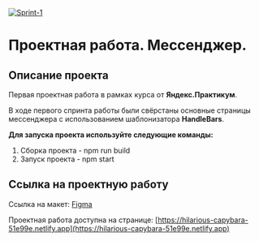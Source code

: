 [![Sprint-1](https://github.com/artiquanta/middle.messenger.praktikum.yandex/actions/workflows/tests.yml/badge.svg?branch=sprint_1)](https://github.com/artiquanta/middle.messenger.praktikum.yandex/actions/workflows/tests.yml)

# Проектная работа. Мессенджер.

## Описание проекта

Первая проектная работа в рамках курса от **Яндекс.Практикум**.

В ходе первого спринта работы были свёрстаны основные страницы мессенджера с использованием шаблонизатора **HandleBars**.

**Для запуска проекта используйте следующие команды:**
1. Сборка проекта - npm run build
2. Запуск проекта - npm start

## Ссылка на проектную работу

Ссылка на макет: [Figma](https://www.figma.com/file/NxHVGyrtVacAGaBIGCJM5D/Messsenger.-Sprint-1?t=0uRgnrCWzty5sfx1-1)

Проектная работа доступна на странице: [https://hilarious-capybara-51e99e.netlify.app](https://hilarious-capybara-51e99e.netlify.app)